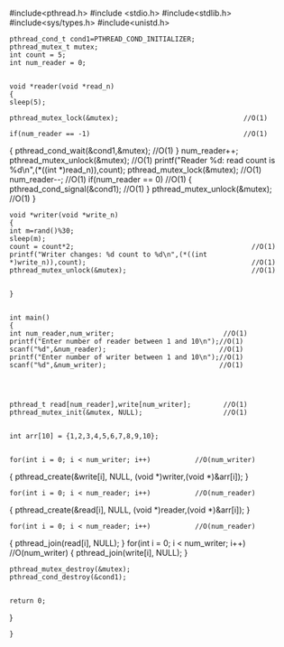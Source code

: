 #include<pthread.h>
	#include <stdio.h>
	#include<stdlib.h>
	#include<sys/types.h>
	#include<unistd.h>
	

	

	pthread_cond_t cond1=PTHREAD_COND_INITIALIZER;
	pthread_mutex_t mutex;
	int count = 5;
	int num_reader = 0;
	

	void *reader(void *read_n)
	{
	sleep(5);
	
	pthread_mutex_lock(&mutex);                               //O(1)
	
	if(num_reader == -1)                                      //O(1)
 {
	pthread_cond_wait(&cond1,&mutex);                         //O(1)
	}
	num_reader++;
	pthread_mutex_unlock(&mutex);                            //O(1)
	printf("Reader %d: read count is %d\n",(*((int *)read_n)),count); 
	pthread_mutex_lock(&mutex);                               //O(1)
	num_reader--;                                             //O(1)
	if(num_reader == 0)                                       //O(1)
 {
	pthread_cond_signal(&cond1);                               //O(1)
	}
	pthread_mutex_unlock(&mutex);                               //O(1)
	}
	

	void *writer(void *write_n)
	{
	int m=rand()%30;
	sleep(m);
	count = count*2;                                            //O(1)
	printf("Writer changes: %d count to %d\n",(*((int      *)write_n)),count);                                         //O(1)
	pthread_mutex_unlock(&mutex);                               //O(1)
	

	}
	

	int main()
	{
	int num_reader,num_writer;                           //O(1)
	printf("Enter number of reader between 1 and 10\n");//O(1)
	scanf("%d",&num_reader);                            //O(1)
	printf("Enter number of writer between 1 and 10\n");//O(1)
	scanf("%d",&num_writer);                            //O(1)
	

	

	pthread_t read[num_reader],write[num_writer];        //O(1)
	pthread_mutex_init(&mutex, NULL);                    //O(1)
	

	int arr[10] = {1,2,3,4,5,6,7,8,9,10};
	

	for(int i = 0; i < num_writer; i++)           //O(num_writer)
 {
	pthread_create(&write[i], NULL, (void *)writer,(void *)&arr[i]);
	}
	
	for(int i = 0; i < num_reader; i++)           //O(num_reader)
{
	pthread_create(&read[i], NULL, (void *)reader,(void *)&arr[i]);
	}
	
	
	for(int i = 0; i < num_reader; i++)           //O(num_reader)
 {
	pthread_join(read[i], NULL);
	}
	for(int i = 0; i < num_writer; i++)          //O(num_writer)
	{
	pthread_join(write[i], NULL);
	}
	

	pthread_mutex_destroy(&mutex);
	pthread_cond_destroy(&cond1);
	

	return 0;
}
	
	}


